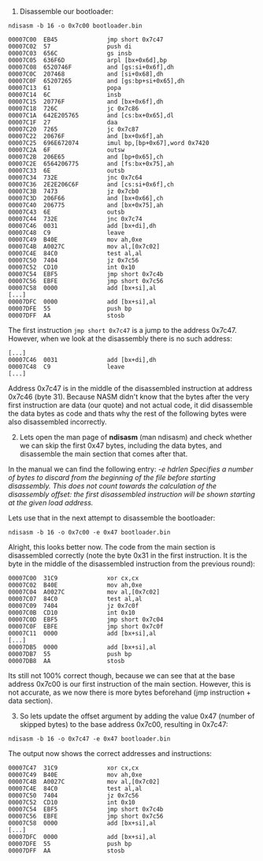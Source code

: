 1. Disassemble our bootloader:
```SHELL
ndisasm -b 16 -o 0x7c00 bootloader.bin 
```

```assembly
00007C00  EB45              jmp short 0x7c47
00007C02  57                push di
00007C03  656C              gs insb
00007C05  636F6D            arpl [bx+0x6d],bp
00007C08  6520746F          and [gs:si+0x6f],dh
00007C0C  207468            and [si+0x68],dh
00007C0F  65207265          and [gs:bp+si+0x65],dh
00007C13  61                popa
00007C14  6C                insb
00007C15  20776F            and [bx+0x6f],dh
00007C18  726C              jc 0x7c86
00007C1A  642E205765        and [cs:bx+0x65],dl
00007C1F  27                daa
00007C20  7265              jc 0x7c87
00007C22  20676F            and [bx+0x6f],ah
00007C25  696E672074        imul bp,[bp+0x67],word 0x7420
00007C2A  6F                outsw
00007C2B  206E65            and [bp+0x65],ch
00007C2E  6564206775        and [fs:bx+0x75],ah
00007C33  6E                outsb
00007C34  732E              jnc 0x7c64
00007C36  2E2E206C6F        and [cs:si+0x6f],ch
00007C3B  7473              jz 0x7cb0
00007C3D  206F66            and [bx+0x66],ch
00007C40  206775            and [bx+0x75],ah
00007C43  6E                outsb
00007C44  732E              jnc 0x7c74
00007C46  0031              add [bx+di],dh
00007C48  C9                leave
00007C49  B40E              mov ah,0xe
00007C4B  A0027C            mov al,[0x7c02]
00007C4E  84C0              test al,al
00007C50  7404              jz 0x7c56
00007C52  CD10              int 0x10
00007C54  EBF5              jmp short 0x7c4b
00007C56  EBFE              jmp short 0x7c56
00007C58  0000              add [bx+si],al
[...]
00007DFC  0000              add [bx+si],al
00007DFE  55                push bp
00007DFF  AA                stosb
```

The first instruction `jmp short 0x7c47` is a jump to the address 0x7c47. However, when we look at the disassembly there is no such address:
```
[...]
00007C46  0031              add [bx+di],dh
00007C48  C9                leave
[...]
```

Address 0x7c47 is in the middle of the disassembled instruction at address 0x7c46 (byte 31).
Because NASM didn't know that the bytes after the very first instruction are data (our quote) and not actual code, it did disassemble the data bytes as code and thats why the rest of the following bytes were also disassembled incorrectly.

2. Lets open the man page of **ndisasm** (man ndisasm) and check whether we can skip the first 0x47 bytes, including the data bytes, and disassemble the main section that comes after that.

In the manual we can find the following entry: 
*-e hdrlen
	   Specifies a number of bytes to discard from the beginning of the file before starting disassembly. This does not count towards the calculation of the disassembly offset: the first disassembled instruction will be shown
	   starting at the given load address.*

Lets use that in the next attempt to disassemble the bootloader: 
```SHELL
ndisasm -b 16 -o 0x7c00 -e 0x47 bootloader.bin 
```

Alright, this looks better now. The code from the main section is disassembled correctly (note the byte 0x31 in the first instruction. It is the byte in the middle of the disassembled instruction from the previous round):
```assembly
00007C00  31C9              xor cx,cx
00007C02  B40E              mov ah,0xe
00007C04  A0027C            mov al,[0x7c02]
00007C07  84C0              test al,al
00007C09  7404              jz 0x7c0f
00007C0B  CD10              int 0x10
00007C0D  EBF5              jmp short 0x7c04
00007C0F  EBFE              jmp short 0x7c0f
00007C11  0000              add [bx+si],al
[...]
00007DB5  0000              add [bx+si],al
00007DB7  55                push bp
00007DB8  AA                stosb
```

Its still not 100% correct though, because we can see that at the base address 0x7c00 is our first instruction of the main section. However, this is not accurate, as we now there is more bytes beforehand (jmp instruction + data section).

3. So lets update the offset argument by adding the value 0x47 (number of skipped bytes) to the base address 0x7c00, resulting in 0x7c47:
```SHELL
ndisasm -b 16 -o 0x7c47 -e 0x47 bootloader.bin 
```

The output now shows the correct addresses and instructions:
```assembly
00007C47  31C9              xor cx,cx
00007C49  B40E              mov ah,0xe
00007C4B  A0027C            mov al,[0x7c02]
00007C4E  84C0              test al,al
00007C50  7404              jz 0x7c56
00007C52  CD10              int 0x10
00007C54  EBF5              jmp short 0x7c4b
00007C56  EBFE              jmp short 0x7c56
00007C58  0000              add [bx+si],al
[...]
00007DFC  0000              add [bx+si],al
00007DFE  55                push bp
00007DFF  AA                stosb
```